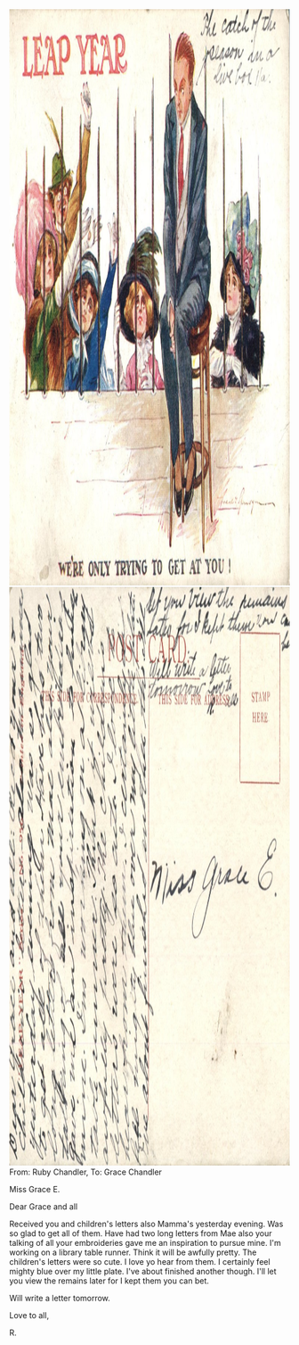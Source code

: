 <html><body><img class="alignnone size-full wp-image-1321" src="/wp-content/uploads/2014/06/postcard-2014-20140613_13245493_0578.jpg" alt="postcard-2014-20140613_13245493_0578" width="1501" height="1033"> <img class="alignnone size-full wp-image-1322" src="/wp-content/uploads/2014/06/postcard-2014-20140613_13250240_0579.jpg" alt="postcard-2014-20140613_13250240_0579" width="1527" height="1037">From: Ruby Chandler, To: Grace Chandler



Miss Grace E.



Dear Grace and all

Received you and children's letters also Mamma's yesterday evening. Was so glad to get all of them. Have had two long letters from Mae also your talking of all your embroideries gave me an inspiration to pursue mine. I'm working on a library table runner. Think it will be awfully pretty. The children's letters were so cute. I love yo hear from them. I certainly feel mighty blue over my little plate. I've about finished another though. I'll let you view the remains later for I kept them you can bet.

Will write a letter tomorrow.

Love to all,

R.</body></html>